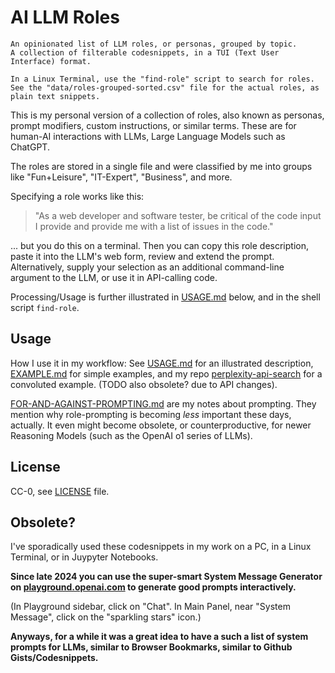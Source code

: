 # AI LLM Roles

```text
An opinionated list of LLM roles, or personas, grouped by topic.  
A collection of filterable codesnippets, in a TUI (Text User Interface) format.

In a Linux Terminal, use the "find-role" script to search for roles.  
See the "data/roles-grouped-sorted.csv" file for the actual roles, as plain text snippets.
```

This is my personal version of a collection of roles, also known as personas, prompt modifiers, custom instructions, or similar terms. These are for human-AI interactions with LLMs, Large Language Models such as ChatGPT.

The roles are stored in a single file and were classified by me into groups like "Fun+Leisure", "IT-Expert", "Business", and more.

Specifying a role works like this:

> "As a web developer and software tester, be critical of the code input I provide and provide me with a list of issues in the code."

... but you do this on a terminal. Then you can copy this role description, paste it into the LLM's web form, review and extend the prompt. Alternatively, supply your selection as an additional command-line argument to the LLM, or use it in API-calling code.

Processing/Usage is further illustrated in [USAGE.md](./USAGE.md) below, and in the shell script `find-role`.

## Usage

How I use it in my workflow: See [USAGE.md](USAGE.md#my-personal-usage) for an illustrated description, [EXAMPLE.md](./EXAMPLE.md) for simple examples, and my repo [perplexity-api-search](https://github.com/knbknb/perplexity-api-search) for a convoluted example. (TODO also obsolete? due to API changes).

[FOR-AND-AGAINST-PROMPTING.md](./FOR-AND-AGAINST-PROMPTING.md) are my notes about prompting. They mention why role-prompting is becoming _less_ important these days, actually. It even might become obsolete, or counterproductive, for newer Reasoning Models (such as the OpenAI o1 series of LLMs).

## License

CC-0, see [LICENSE](./LICENSE) file.

## Obsolete?

I've sporadically used these codesnippets in my work on a PC, in a Linux Terminal, or in Juypyter Notebooks.

**Since late 2024 you can use the super-smart System Message Generator on [playground.openai.com](https://playground.openai.com) to generate good prompts interactively.**

(In Playground sidebar, click on "Chat". In Main Panel, near "System Message", click on the "sparkling stars" icon.)

**Anyways, for a while it was a great idea to have a such a list of system prompts for LLMs, similar to Browser Bookmarks, similar to Github Gists/Codesnippets.**